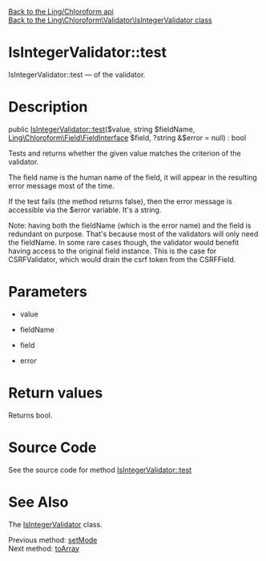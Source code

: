 [Back to the Ling/Chloroform api](https://github.com/lingtalfi/Chloroform/blob/master/doc/api/Ling/Chloroform.md)<br>
[Back to the Ling\Chloroform\Validator\IsIntegerValidator class](https://github.com/lingtalfi/Chloroform/blob/master/doc/api/Ling/Chloroform/Validator/IsIntegerValidator.md)


IsIntegerValidator::test
================



IsIntegerValidator::test — of the validator.




Description
================


public [IsIntegerValidator::test](https://github.com/lingtalfi/Chloroform/blob/master/doc/api/Ling/Chloroform/Validator/IsIntegerValidator/test.md)($value, string $fieldName, [Ling\Chloroform\Field\FieldInterface](https://github.com/lingtalfi/Chloroform/blob/master/doc/api/Ling/Chloroform/Field/FieldInterface.md) $field, ?string &$error = null) : bool




Tests and returns whether the given value matches the criterion
of the validator.

The field name is the human name of the field, it will appear in
the resulting error message most of the time.


If the test fails (the method returns false), then
the error message is accessible via the $error variable.
It's a string.



Note: having both the fieldName (which is the error name) and the field is redundant on purpose.
That's because most of the validators will only need the fieldName.
In some rare cases though, the validator would benefit having access to the original field instance.
This is the case for CSRFValidator, which would drain the csrf token from the CSRFField.




Parameters
================


- value

    

- fieldName

    

- field

    

- error

    


Return values
================

Returns bool.








Source Code
===========
See the source code for method [IsIntegerValidator::test](https://github.com/lingtalfi/Chloroform/blob/master/Validator/IsIntegerValidator.php#L70-L118)


See Also
================

The [IsIntegerValidator](https://github.com/lingtalfi/Chloroform/blob/master/doc/api/Ling/Chloroform/Validator/IsIntegerValidator.md) class.

Previous method: [setMode](https://github.com/lingtalfi/Chloroform/blob/master/doc/api/Ling/Chloroform/Validator/IsIntegerValidator/setMode.md)<br>Next method: [toArray](https://github.com/lingtalfi/Chloroform/blob/master/doc/api/Ling/Chloroform/Validator/IsIntegerValidator/toArray.md)<br>

